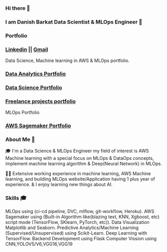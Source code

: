 ### Hi there 👋

### I am Danish Barkat Data Scientist & MLOps Engineer 👋

### Portfolio 

### [Linkedin](https://www.linkedin.com/in/danish-barkat-852496149/)    ||    [Gmail](barkatdanish44@gmail.com)


Data Science, Machine learning in AWS & MLOps portfolio.

### [Data Analytics Portfolio](https://github.com/Dan-445/CovidVaccinationAnalysis-Tableau-sql)

### [Data Science Portfolio](https://github.com/Dan-445/Datascience)

### [Freelance projects portfolio](https://github.com/Dan-445/Freelance-Projects-Food-Detection)

MLOps Portfolio

### [AWS Sagemaker Portfolio](https://github.com/Dan-445/Freelance-Projects-Food-Detection)

### About Me 🚀

🎓 I'm a Data Science & MLOps Engineer my field of interest is AWS Machine learning with a special focus on MLOps & DataOps concepts, implement machine learning algorithm & Deep(Neural Network) in MLOps.

👨‍💻 Extensive working experience in machine learning, AWS Machine learning, and building MLOps website/Application having 1 plus year of experience. & I enjoy learning new things about AI.

### Skills 🎓

MLOps using (ci-cd pipeline, DVC, mlflow, git-workflow, Heroku).
AWS Sagemaker using (Built-in Algorithm like(blazing text, KNN, Xgboost, etc) script mode (TensorFlow, SKlearn, PyTorch, etc)).
Data Visualization Matplotlib and Seaborn.
Predictive Analytics/Machine Learning (Supervised/Unsupervised) using Scikit-Learn.
Deep Learning with TensorFlow.
Backend Development using Flask
Computer Vission using CNN,YOLOV5/V6,VGG16,VGG19
